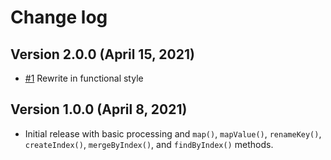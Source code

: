 # Change log

## Version 2.0.0 (April 15, 2021)

- [#1](https://github.com/florianeckerstorfer/ape/pull/1) Rewrite in functional style

## Version 1.0.0 (April 8, 2021)

- Initial release with basic processing and `map()`, `mapValue()`, `renameKey()`, `createIndex()`, `mergeByIndex()`, and `findByIndex()` methods.
